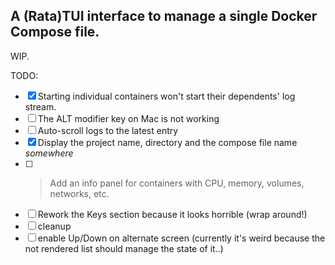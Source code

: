 ## A (Rata)TUI interface to manage a single Docker Compose file.

WIP.

TODO:
- [x] Starting individual containers won't start their dependents' log stream.
- [ ] The ALT modifier key on Mac is not working
- [ ] Auto-scroll logs to the latest entry
- [x] Display the project name, directory and the compose file name _somewhere_
- [ ] > Add an info panel for containers with CPU, memory, volumes, networks, etc.
- [ ] Rework the Keys section because it looks horrible (wrap around!)
- [ ] cleanup
- [ ] enable Up/Down on alternate screen (currently it's weird because the not rendered list should manage the state of it..)
